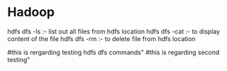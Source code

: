 # Hadoop
hdfs dfs -ls :- list out all files from hdfs location
hdfs dfs -cat :- to display content of the file 
hdfs dfs -rm :- to delete file from hdfs location

#this is rergarding testing hdfs dfs commands"
#this is regarding second testing"


